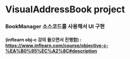 # VisualAddressBook project
### BookManager 소스코드를 사용해서 UI 구현
#### (inflearn obj-c 강의 들으면서 진행함) : https://www.inflearn.com/course/objective-c-%EA%B0%95%EC%A2%8C#description


